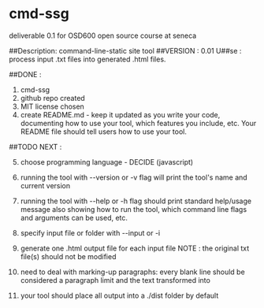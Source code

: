 # cmd-ssg
deliverable 0.1 for OSD600 open source course at seneca

##Description: command-line-static site tool 
##VERSION    : 0.01
U##se        : process input .txt files into generated .html files.

##DONE       :
1. cmd-ssg
2. github repo created
3. MIT license chosen
4. create README.md - keep it updated as you write your code, documenting how to use your tool, which features you include, etc. Your README file should tell users how to use your tool.

##TODO NEXT  :

5. choose programming language - DECIDE (javascript)

6. running the tool with --version or -v flag will print the tool's name and current version

7. running the tool with --help or -h flag should print standard help/usage message also showing how to run the tool, which command line flags and arguments can be used, etc.

8. specify input file or folder with --input or -i

9. generate one .html output file for each input file
   NOTE       : the original txt file(s) should not be modified

10. need to deal with marking-up paragraphs: every blank line should be considered a paragraph limit and the text transformed into <p>

11. your tool should place all output into a ./dist folder by default
